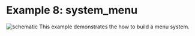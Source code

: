 Example 8: system_menu
==================

![schematic](https://github.com/VasilKalchev/LiquidMenu/blob/master/examples/H_system_menu/system_menu.png?raw=true)
This example demonstrates the how to build a menu system.
